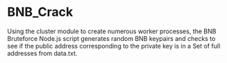 # BNB_Crack
Using the cluster module to create numerous worker processes, the BNB Bruteforce Node.js script generates random BNB keypairs and checks to see if the public address corresponding to the private key is in a Set of full addresses from data.txt.
